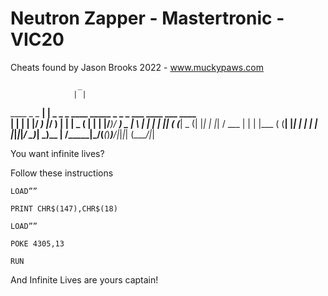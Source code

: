 # Neutron Zapper - Mastertronic - VIC20

Cheats found by Jason Brooks 2022 - www.muckypaws.com

                   _                                                  
                  | |                                                  
 ____  _   _  ____| |  _ _   _ ____  _____ _ _ _  ___  ____ ___  ____  
|    \| | | |/ ___) |_/ ) | | |  _ \(____ | | | |/___)/ ___) _ \|    \ 
| | | | |_| ( (___|  _ (| |_| | |_| / ___ | | | |___ ( (__| |_| | | | |
|_|_|_|____/ \____)_| \_)\__  |  __/\_____|\___/(___(_)____)___/|_|_|_|
                        (____/|_|                                      
     

You want infinite lives?

Follow these instructions

`LOAD””`

`PRINT CHR$(147),CHR$(18)`

`LOAD””`

`POKE 4305,13`

`RUN`

And Infinite Lives are yours captain!

